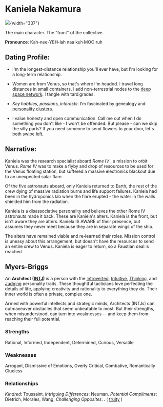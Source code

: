 # Kaniela Nakamura

![](https://upload.wikimedia.org/wikipedia/commons/thumb/a/a0/Kaniela_Ing_for_Congress.png/440px-Kaniela_Ing_for_Congress.png){width="337"}

The main character. The "front" of the collective.

**Pronounce**: Kah-nee-YEH-lah naa·kuh·MOO·ruh

## Dating Profile:

-   I'm the longest-distance relationship you'll ever have, but I'm looking for a long-term relationship.

-   Women are from Venus, so that's where I'm headed. I travel long distances in small containers. I add non-terrestrial nodes to the [deep space network](https://en.wikipedia.org/wiki/NASA_Deep_Space_Network). I tangle with tardigrades.

-   *Key hobbies, passions, interests*: I'm fascinated by genealogy and [personality clusters](https://www.medicalnewstoday.com/articles/323092).

-   I value honesty and open communication. Call me out when I do something you don't like - I won't be offended. But please - can we skip the silly parts? If you need someone to send flowers to your door, let's both swipe left.

## Narrative:

Kaniela was the research specialist aboard *Rome IV* , a mission to orbit Venus. *Rome IV* was to make a flyby and drop of resources to be used for the Venus floating station, but suffered a massive electronics blackout due to an unexpected solar flare.

Of the five astronauts aboard, only Kaniela returned to Earth, the rest of the crew dying of massive radiation burns and life support failures. Kaniela had been in the hydroponics lab when the flare erupted - the water in the walls shielded him from the radiation.

Kaniela is a disassociative personality and believes the other Rome IV astronauts made it back. These are Kaniela's alters. Kaniela is the front, but isn't aware they are alters. Kaniela IS AWARE of their presence, but assumes they never meet because they are in separate wings of the ship.

The alters have remained viable and re-learned their roles. Mission control is uneasy about this arrangement, but doesn't have the resources to send an entire crew to Venus. Kaniela is eager to return, so a Faustian deal is reached.

## Myers-Briggs

An **Architect ([INTJ](https://www.16personalities.com/intj-personality))** is a person with the [Introverted](https://www.16personalities.com/articles/mind-introverted-vs-extraverted), [Intuitive](https://www.16personalities.com/articles/energy-intuitive-vs-observant), [Thinking](https://www.16personalities.com/articles/nature-thinking-vs-feeling), and [Judging](https://www.16personalities.com/articles/tactics-judging-vs-prospecting) personality traits. These thoughtful tacticians love perfecting the details of life, applying creativity and rationality to everything they do. Their inner world is often a private, complex one.

Armed with powerful intellects and strategic minds, Architects (INTJs) can outmaneuver obstacles that seem unbeatable to most. But their strengths, when misunderstood, can turn into weaknesses -- and keep them from reaching their full potential.

### Strengths

Rational, Informed, Independent, Determined, Curious, Versatile

### **Weaknesses**

Arrogant, Dismissive of Emotions, Overly Critical, Combative, Romantically Clueless

### Relationships

*Kindred*: Toussaint. *Intriguing Differences*: Neuman. *Potential Compliments*: Dietrich, Morales, Wang, *Challenging Opposites*: . ( [truity](https://www.truity.com/personality-type/INTJ/relationships) )
